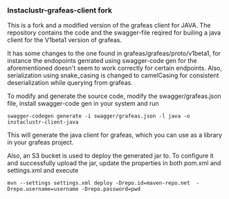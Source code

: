 
### Instaclustr-grafeas-client fork

This is a fork and a modified version of the grafeas client for JAVA. The repository contains the code and the swagger-file reqired for builing a java client for the V1beta1 version of grafeas.

It has some changes to the one found in grafeas/grafeas/proto/v1beta1, for instance the endopoints genrated using swagger-code gen for the aforementioned doesn't seem to work correctly for certain endpoints. Also, serialization using snake_casing is changed to camelCasing for consistent deserialization while querying from grafeas.

To modify and generate the source code, modify the swagger/grafeas.json file, install swagger-code gen in your system and run

    swagger-codegen generate -i swagger/grafeas.json -l java -o instaclustr-client-java

This will generate the java client for grafeas, which you can use as a library in your grafeas project.

Also, an S3 bucket is used to deploy the generated jar to. To configure it and successfully upload the jar, update the properties in both pom.xml and settings.xml and execute

    mvn --settings settings.xml deploy -Drepo.id=maven-repo.net  -Drepo.username=username -Drepo.password=pwd

